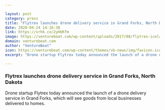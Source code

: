 ```yaml
---

layout: post
category: press
title: "Flytrex launches drone delivery service in Grand Forks, North Dakota"
date: 2020-04-24 14:16:38
link: https://vrhk.co/2yHUKfm
image: https://venturebeat.com/wp-content/uploads/2017/08/flytrex-iceland-drone-delivery-4-e1587736541871.png?w=1200&strip=all
domain: venturebeat.com
author: "VentureBeat"
icon: https://venturebeat.com/wp-content/themes/vb-news/img/favicon.ico
excerpt: "Drone startup Flytrex today announced the launch of a drone delivery service in Grand Forks, which will see goods from local businesses delivered to homes."

---
```


### Flytrex launches drone delivery service in Grand Forks, North Dakota

Drone startup Flytrex today announced the launch of a drone delivery service in Grand Forks, which will see goods from local businesses delivered to homes.